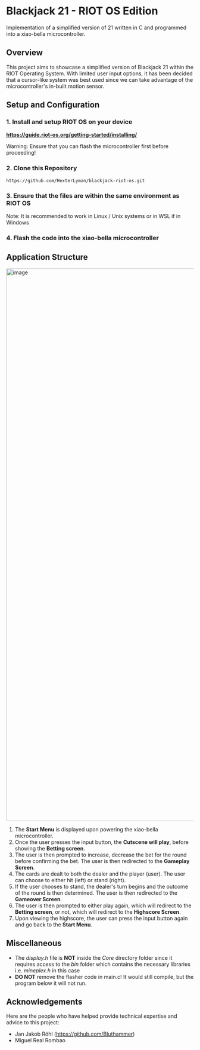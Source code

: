 # Blackjack 21 - RIOT OS Edition
Implementation of a simplified version of 21 written in C and programmed into a xiao-bella microcontroller.

## Overview
This project aims to showcase a simplified version of Blackjack 21 within the RIOT Operating System. With limited user input options, it has been decided that a cursor-like system was best used since we can take advantage of the microcontroller's in-built motion sensor.

## Setup and Configuration
### 1. Install and setup RIOT OS on your device
**https://guide.riot-os.org/getting-started/installing/**

Warning: Ensure that you can flash the microcontroller first before proceeding!
### 2. Clone this Repository
```
https://github.com/HexterLyman/blackjack-riot-os.git
```
### 3. Ensure that the files are within the same environment as RIOT OS 
Note: It is recommended to work in Linux / Unix systems or in WSL if in Windows  

### 4. Flash the code into the xiao-bella microcontroller



## Application Structure
<img width="2642" height="1480" alt="image" src="https://github.com/user-attachments/assets/d3a636ff-7e93-48f4-8f86-b1c0820f4892" />

1. The **Start Menu** is displayed upon powering the xiao-bella microcontroller.
2. Once the user presses the input button, the **Cutscene will play**, before showing the **Betting screen**.
3. The user is then prompted to increase, decrease the bet for the round before confirming the bet. The user is then redirected to the **Gameplay Screen**.
4. The cards are dealt to both the dealer and the player (user). The user can choose to either hit (left) or stand (right).
5. If the user chooses to stand, the dealer's turn begins and the outcome of the round is then determined. The user is then redirected to the **Gameover Screen**.
6. The user is then prompted to either play again, which will redirect to the **Betting screen**, or not, which will redirect to the **Highscore Screen**.
7. Upon viewing the highscore, the user can press the input button again and go back to the **Start Menu**. 


## Miscellaneous
- The *display.h* file is **NOT** inside the *Core* directory folder since it requires access to the *bin* folder which contains the necessary libraries i.e. *mineplex.h* in this case
- **DO NOT** remove the flasher code in main.c! It would still compile, but the program below it will not run.

## Acknowledgements
Here are the people who have helped provide technical expertise and advice to this project:
- Jan Jakob Röhl (https://github.com/Bluthammer)
- Miguel Real Rombao



